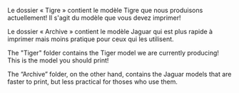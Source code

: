 Le dossier « Tigre » contient le modèle Tigre que nous produisons actuellement! Il s'agit du modèle que vous devez imprimer!

Le dossier « Archive » contient le modèle Jaguar qui est plus rapide à imprimer mais moins pratique pour ceux qui les utilisent.


The "Tiger" folder contains the Tiger model we are currently producing! This is the model you should print!

The “Archive” folder, on the other hand, contains the Jaguar models that are faster to print, but less practical for thoses who use them.
